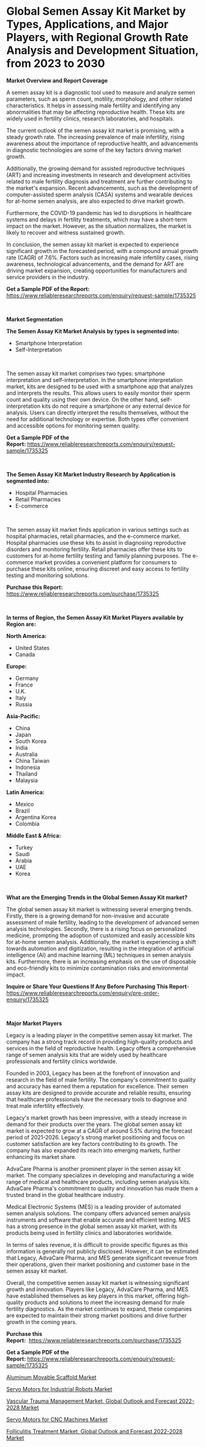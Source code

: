 <p><h1>Global Semen Assay Kit Market by Types, Applications, and Major Players, with Regional Growth Rate Analysis and Development Situation, from 2023 to 2030</h1></p><p><strong>Market Overview and Report Coverage</strong></p>
<p><p>A semen assay kit is a diagnostic tool used to measure and analyze semen parameters, such as sperm count, motility, morphology, and other related characteristics. It helps in assessing male fertility and identifying any abnormalities that may be affecting reproductive health. These kits are widely used in fertility clinics, research laboratories, and hospitals.</p><p>The current outlook of the semen assay kit market is promising, with a steady growth rate. The increasing prevalence of male infertility, rising awareness about the importance of reproductive health, and advancements in diagnostic technologies are some of the key factors driving market growth.</p><p>Additionally, the growing demand for assisted reproductive techniques (ART) and increasing investments in research and development activities related to male fertility diagnosis and treatment are further contributing to the market's expansion. Recent advancements, such as the development of computer-assisted sperm analysis (CASA) systems and wearable devices for at-home semen analysis, are also expected to drive market growth.</p><p>Furthermore, the COVID-19 pandemic has led to disruptions in healthcare systems and delays in fertility treatments, which may have a short-term impact on the market. However, as the situation normalizes, the market is likely to recover and witness sustained growth.</p><p>In conclusion, the semen assay kit market is expected to experience significant growth in the forecasted period, with a compound annual growth rate (CAGR) of 7.6%. Factors such as increasing male infertility cases, rising awareness, technological advancements, and the demand for ART are driving market expansion, creating opportunities for manufacturers and service providers in the industry.</p></p>
<p><strong>Get a Sample PDF of the Report:</strong> <a href="https://www.reliableresearchreports.com/enquiry/request-sample/1735325">https://www.reliableresearchreports.com/enquiry/request-sample/1735325</a></p>
<p>&nbsp;</p>
<p><strong>Market Segmentation</strong></p>
<p><strong>The Semen Assay Kit Market Analysis by types is segmented into:</strong></p>
<p><ul><li>Smartphone Interpretation</li><li>Self-Interpretation</li></ul></p>
<p>&nbsp;</p>
<p><p>The semen assay kit market comprises two types: smartphone interpretation and self-interpretation. In the smartphone interpretation market, kits are designed to be used with a smartphone app that analyzes and interprets the results. This allows users to easily monitor their sperm count and quality using their own device. On the other hand, self-interpretation kits do not require a smartphone or any external device for analysis. Users can directly interpret the results themselves, without the need for additional technology or expertise. Both types offer convenient and accessible options for monitoring semen quality.</p></p>
<p><strong>Get a Sample PDF of the Report:</strong>&nbsp;<a href="https://www.reliableresearchreports.com/enquiry/request-sample/1735325">https://www.reliableresearchreports.com/enquiry/request-sample/1735325</a></p>
<p>&nbsp;</p>
<p><strong>The Semen Assay Kit Market Industry Research by Application is segmented into:</strong></p>
<p><ul><li>Hospital Pharmacies</li><li>Retail Pharmacies</li><li>E-commerce</li></ul></p>
<p>&nbsp;</p>
<p><p>The semen assay kit market finds application in various settings such as hospital pharmacies, retail pharmacies, and the e-commerce market. Hospital pharmacies use these kits to assist in diagnosing reproductive disorders and monitoring fertility. Retail pharmacies offer these kits to customers for at-home fertility testing and family planning purposes. The e-commerce market provides a convenient platform for consumers to purchase these kits online, ensuring discreet and easy access to fertility testing and monitoring solutions.</p></p>
<p><strong>Purchase this Report:</strong>&nbsp; <a href="https://www.reliableresearchreports.com/purchase/1735325">https://www.reliableresearchreports.com/purchase/1735325</a></p>
<p>&nbsp;</p>
<p><strong>In terms of Region, the Semen Assay Kit Market Players available by Region are:</strong></p>
<p>
    <p> <strong> North America: </strong>
        <ul>
            <li>United States</li>
            <li>Canada</li>
        </ul>
        </p> 
    <p> <strong> Europe: </strong>
        <ul>
            <li>Germany</li>
            <li>France</li>
            <li>U.K.</li>
            <li>Italy</li>
            <li>Russia</li>
        </ul>
        </p> 
    <p> <strong> Asia-Pacific: </strong>
        <ul>
            <li>China</li>
            <li>Japan</li>
            <li>South Korea</li>
            <li>India</li>
            <li>Australia</li>
            <li>China Taiwan</li>
            <li>Indonesia</li>
            <li>Thailand</li>
            <li>Malaysia</li>
        </ul>
        </p> 
    <p> <strong> Latin America: </strong>
        <ul>
            <li>Mexico</li>
            <li>Brazil</li>
            <li>Argentina Korea</li>
            <li>Colombia</li>
        </ul>
        </p> 
    <p> <strong> Middle East & Africa: </strong>
        <ul>
            <li>Turkey</li>
            <li>Saudi</li>
            <li>Arabia</li>
            <li>UAE</li>
            <li>Korea</li>
        </ul>
    </p>
    </p>
<p>&nbsp;</p>
<p><strong>What are the Emerging Trends in the Global Semen Assay Kit market?</strong></p>
<p><p>The global semen assay kit market is witnessing several emerging trends. Firstly, there is a growing demand for non-invasive and accurate assessment of male fertility, leading to the development of advanced semen analysis technologies. Secondly, there is a rising focus on personalized medicine, prompting the adoption of customized and easily accessible kits for at-home semen analysis. Additionally, the market is experiencing a shift towards automation and digitization, resulting in the integration of artificial intelligence (AI) and machine learning (ML) techniques in semen analysis kits. Furthermore, there is an increasing emphasis on the use of disposable and eco-friendly kits to minimize contamination risks and environmental impact.</p></p>
<p><strong>Inquire or Share Your Questions If Any Before Purchasing This Report</strong>- <a href="https://www.reliableresearchreports.com/enquiry/pre-order-enquiry/1735325">https://www.reliableresearchreports.com/enquiry/pre-order-enquiry/1735325</a></p>
<p>&nbsp;</p>
<p><strong>Major Market Players</strong></p>
<p><p>Legacy is a leading player in the competitive semen assay kit market. The company has a strong track record in providing high-quality products and services in the field of reproductive health. Legacy offers a comprehensive range of semen analysis kits that are widely used by healthcare professionals and fertility clinics worldwide.</p><p>Founded in 2003, Legacy has been at the forefront of innovation and research in the field of male fertility. The company's commitment to quality and accuracy has earned them a reputation for excellence. Their semen assay kits are designed to provide accurate and reliable results, ensuring that healthcare professionals have the necessary tools to diagnose and treat male infertility effectively.</p><p>Legacy's market growth has been impressive, with a steady increase in demand for their products over the years. The global semen assay kit market is expected to grow at a CAGR of around 5.5% during the forecast period of 2021-2026. Legacy's strong market positioning and focus on customer satisfaction are key factors contributing to its growth. The company has also expanded its reach into emerging markets, further enhancing its market share.</p><p>AdvaCare Pharma is another prominent player in the semen assay kit market. The company specializes in developing and manufacturing a wide range of medical and healthcare products, including semen analysis kits. AdvaCare Pharma's commitment to quality and innovation has made them a trusted brand in the global healthcare industry.</p><p>Medical Electronic Systems (MES) is a leading provider of automated semen analysis solutions. The company offers advanced semen analysis instruments and software that enable accurate and efficient testing. MES has a strong presence in the global semen assay kit market, with its products being used in fertility clinics and laboratories worldwide.</p><p>In terms of sales revenue, it is difficult to provide specific figures as this information is generally not publicly disclosed. However, it can be estimated that Legacy, AdvaCare Pharma, and MES generate significant revenue from their operations, given their market positioning and customer base in the semen assay kit market.</p><p>Overall, the competitive semen assay kit market is witnessing significant growth and innovation. Players like Legacy, AdvaCare Pharma, and MES have established themselves as key players in this market, offering high-quality products and solutions to meet the increasing demand for male fertility diagnostics. As the market continues to expand, these companies are expected to maintain their strong market positions and drive further growth in the coming years.</p></p>
<p><strong>Purchase this Report:</strong>&nbsp;&nbsp;<a href="https://www.reliableresearchreports.com/purchase/1735325">https://www.reliableresearchreports.com/purchase/1735325</a></p>
<p></p>
<p><strong>Get a Sample PDF of the Report:</strong>&nbsp;<a href="https://www.reliableresearchreports.com/enquiry/request-sample/1735325">https://www.reliableresearchreports.com/enquiry/request-sample/1735325</a></p>
<p><p><a href="https://www.linkedin.com/pulse/aluminum-movable-scaffold-market-size-share-global-analysis/">Aluminum Movable Scaffold Market</a></p><p><a href="https://www.linkedin.com/pulse/servo-motors-industrial-robots-market-size-growth-forecast/">Servo Motors for Industrial Robots Market</a></p><p><a href="https://medium.com/@karinaokon2662/vascular-trauma-management-market-global-outlook-and-forecast-2022-2028-market-insight-market-cc51dc1ce837">Vascular Trauma Management Market, Global Outlook and Forecast 2022-2028 Market</a></p><p><a href="https://www.linkedin.com/pulse/servo-motors-cnc-machines-market-size-2023-2030-global/">Servo Motors for CNC Machines Market</a></p><p><a href="https://medium.com/@othaleffler644/folliculitis-treatment-market-global-outlook-and-forecast-2022-2028-market-size-cagr-trends-931d9b70cd4a">Folliculitis Treatment Market, Global Outlook and Forecast 2022-2028 Market</a></p></p>